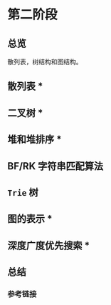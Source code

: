 # 第二阶段

## 总览

散列表，树结构和图结构。

## 散列表 *

## 二叉树 *

## 堆和堆排序 *

## BF/RK 字符串匹配算法

## `Trie` 树

## 图的表示 *

## 深度广度优先搜索 *

## 总结

### 参考链接

